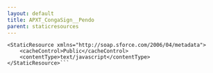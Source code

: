 ```yaml
---
layout: default
title: APXT_CongaSign__Pendo
parent: staticresources
---
```


```<?xml version="1.0" encoding="UTF-8"?>
<StaticResource xmlns="http://soap.sforce.com/2006/04/metadata">
    <cacheControl>Public</cacheControl>
    <contentType>text/javascript</contentType>
</StaticResource>```
